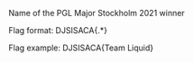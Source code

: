 Name of the PGL Major Stockholm 2021 winner

Flag format: DJSISACA{.*}

Flag example: DJSISACA{Team Liquid}
